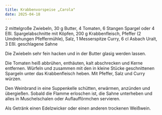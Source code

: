 ```yaml
---
title: Krabbenvorspeise „Carola"
date: 2025-04-18
---
```


2 mittelgroße Zwiebeln, 30 g Butter, 4 Tomaten, 6 Stangen Spargel oder 4 Eßl. Spargelabschnitte mit Köpfen, 200 g Krabbenfleisch, Pfeffer (2 Umdrehungen Pfeffermühle), Salz, 1 Messerspitze Curry, 6 cl Asbach Uralt, 3 Eßl. geschlagene Sahne

Die Zwiebeln sehr fein hacken und in der Butter glasig werden lassen.

Die Tomaten heiß abbrühen, enthäuten, kalt abschrecken und Kerne entfernen. Würfeln und zusammen mit den in kleine Stücke geschnittenen Spargeln unter das Krabbenfleisch heben. Mit Pfeffer, Salz und Curry würzen.

Den Weinbrand in eine Suppenkelle schütten, erwärmen, anzünden und übergießen. Sobald die Flamme erloschen ist, die Sahne unterheben und alles in Muschelschalen oder Auflaufförmchen servieren.

Als Getränk einen Edelzwicker oder einen anderen trockenen Weißwein.
